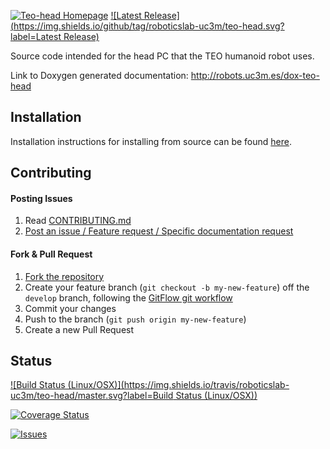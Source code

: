 [![Teo-head Homepage](https://img.shields.io/badge/teo-head-orange.svg)](http://robots.uc3m.es/dox-teo-head) [![Latest Release](https://img.shields.io/github/tag/roboticslab-uc3m/teo-head.svg?label=Latest Release)](https://github.com/roboticslab-uc3m/teo-head/tags)

Source code intended for the head PC that the TEO humanoid robot uses.

Link to Doxygen generated documentation: http://robots.uc3m.es/dox-teo-head

## Installation

Installation instructions for installing from source can be found [here]( doc/teo_head_install.md ).

## Contributing

#### Posting Issues

1. Read [CONTRIBUTING.md](https://github.com/roboticslab-uc3m/teo-head/blob/master/CONTRIBUTING.md)
2. [Post an issue / Feature request / Specific documentation request](https://github.com/roboticslab-uc3m/teo-head/issues)

#### Fork & Pull Request

1. [Fork the repository](https://github.com/roboticslab-uc3m/teo-head/fork)
2. Create your feature branch (`git checkout -b my-new-feature`) off the `develop` branch, following the [GitFlow git workflow](https://www.atlassian.com/git/tutorials/comparing-workflows/gitflow-workflow)
3. Commit your changes
4. Push to the branch (`git push origin my-new-feature`)
5. Create a new Pull Request

## Status

[![Build Status (Linux/OSX)](https://img.shields.io/travis/roboticslab-uc3m/teo-head/master.svg?label=Build Status (Linux/OSX))](https://travis-ci.org/roboticslab-uc3m/teo-head)

[![Coverage Status](https://coveralls.io/repos/roboticslab-uc3m/teo-head/badge.svg)](https://coveralls.io/r/roboticslab-uc3m/teo-head)

[![Issues](https://img.shields.io/github/issues/roboticslab-uc3m/teo-head.svg?label=Issues)](https://github.com/roboticslab-uc3m/teo-head/issues)

